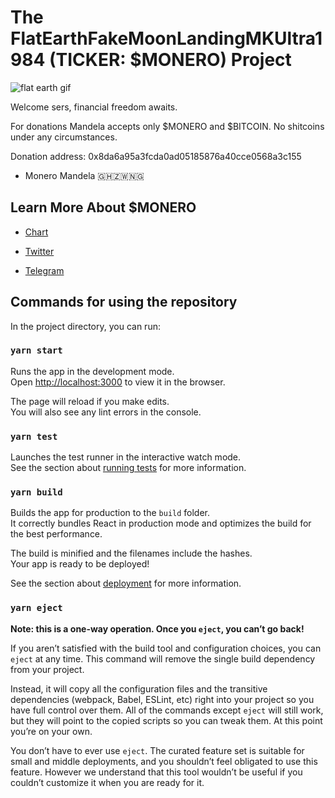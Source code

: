 # The FlatEarthFakeMoonLandingMKUltra1984 (TICKER: $MONERO) Project

![flat earth gif](https://media.tenor.com/ibyfpVWg7PQAAAAd/flat-earth.gif)

Welcome sers, financial freedom awaits.

For donations Mandela accepts only $MONERO and $BITCOIN. No shitcoins under any circumstances.

Donation address: 0x8da6a95a3fcda0ad05185876a40cce0568a3c155

- Monero Mandela 🇬🇭🇿🇼🇳🇬

## Learn More About $MONERO

- [Chart](https://www.dextools.io/app/en/ether/pair-explorer/0x9dc4f12d738c2c1b045dafa8dc3a18df06dce2b5)

- [Twitter](https://twitter.com/flatearthmoney)

- [Telegram](https://t.me/questionthecurvature)

## Commands for using the repository

In the project directory, you can run:

### `yarn start`

Runs the app in the development mode.<br />
Open [http://localhost:3000](http://localhost:3000) to view it in the browser.

The page will reload if you make edits.<br />
You will also see any lint errors in the console.

### `yarn test`

Launches the test runner in the interactive watch mode.<br />
See the section about [running tests](https://facebook.github.io/create-react-app/docs/running-tests) for more information.

### `yarn build`

Builds the app for production to the `build` folder.<br />
It correctly bundles React in production mode and optimizes the build for the best performance.

The build is minified and the filenames include the hashes.<br />
Your app is ready to be deployed!

See the section about [deployment](https://facebook.github.io/create-react-app/docs/deployment) for more information.

### `yarn eject`

**Note: this is a one-way operation. Once you `eject`, you can’t go back!**

If you aren’t satisfied with the build tool and configuration choices, you can `eject` at any time. This command will remove the single build dependency from your project.

Instead, it will copy all the configuration files and the transitive dependencies (webpack, Babel, ESLint, etc) right into your project so you have full control over them. All of the commands except `eject` will still work, but they will point to the copied scripts so you can tweak them. At this point you’re on your own.

You don’t have to ever use `eject`. The curated feature set is suitable for small and middle deployments, and you shouldn’t feel obligated to use this feature. However we understand that this tool wouldn’t be useful if you couldn’t customize it when you are ready for it.
